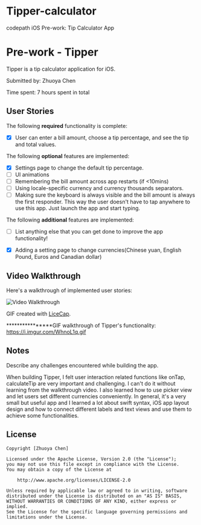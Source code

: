 # Tipper-calculator
codepath iOS Pre-work: Tip Calculator App

# Pre-work - Tipper

Tipper is a tip calculator application for iOS.

Submitted by: Zhuoya Chen

Time spent: 7 hours spent in total

## User Stories

The following **required** functionality is complete:
* [x] User can enter a bill amount, choose a tip percentage, and see the tip and total values.

The following **optional** features are implemented:
* [x] Settings page to change the default tip percentage.
* [ ] UI animations
* [ ] Remembering the bill amount across app restarts (if <10mins)
* [ ] Using locale-specific currency and currency thousands separators.
* [ ] Making sure the keyboard is always visible and the bill amount is always the first responder. This way the user doesn't have to tap anywhere to use this app. Just launch the app and start typing.

The following **additional** features are implemented:

- [ ] List anything else that you can get done to improve the app functionality!
* [x] Adding a setting page to change currencies(Chinese yuan, English Pound, Euros and Canadian dollar)

## Video Walkthrough 

Here's a walkthrough of implemented user stories:

<img src='http://i.imgur.com/link/to/your/gif/file.gif' title='Video Walkthrough' width='' alt='Video Walkthrough' />

GIF created with [LiceCap](http://www.cockos.com/licecap/).

****************GIF walkthrough of Tipper's functionality: https://i.imgur.com/WhnoL1q.gif


## Notes

Describe any challenges encountered while building the app.

When building Tipper, I felt user interaction related functions like onTap, calculateTip are very important and challenging. I can't do it without learning from the walkthrough video. I also learned how to use picker view and let users set different currencies conveniently. In general, it's a very small but useful app and I learned a lot about swift syntax, iOS app layout design and how to connect different labels and text views and use them to achieve some functionalities.

## License

    Copyright [Zhuoya Chen]

    Licensed under the Apache License, Version 2.0 (the "License");
    you may not use this file except in compliance with the License.
    You may obtain a copy of the License at

        http://www.apache.org/licenses/LICENSE-2.0

    Unless required by applicable law or agreed to in writing, software
    distributed under the License is distributed on an "AS IS" BASIS,
    WITHOUT WARRANTIES OR CONDITIONS OF ANY KIND, either express or implied.
    See the License for the specific language governing permissions and
    limitations under the License.
